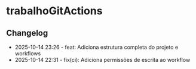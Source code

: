 # trabalhoGitActions
## Changelog
- 2025-10-14 23:26 - feat: Adiciona estrutura completa do projeto e workflows
- 2025-10-14 22:31 - fix(ci): Adiciona permissões de escrita ao workflow

